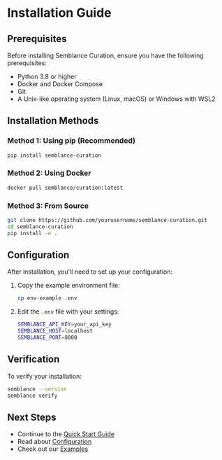 # Installation Guide

## Prerequisites

Before installing Semblance Curation, ensure you have the following prerequisites:

- Python 3.8 or higher
- Docker and Docker Compose
- Git
- A Unix-like operating system (Linux, macOS) or Windows with WSL2

## Installation Methods

### Method 1: Using pip (Recommended)

```bash
pip install semblance-curation
```

### Method 2: Using Docker

```bash
docker pull semblance/curation:latest
```

### Method 3: From Source

```bash
git clone https://github.com/yourusername/semblance-curation.git
cd semblance-curation
pip install -e .
```

## Configuration

After installation, you'll need to set up your configuration:

1. Copy the example environment file:
   ```bash
   cp env-example .env
   ```

2. Edit the `.env` file with your settings:
   ```bash
   SEMBLANCE_API_KEY=your_api_key
   SEMBLANCE_HOST=localhost
   SEMBLANCE_PORT=8000
   ```

## Verification

To verify your installation:

```bash
semblance --version
semblance verify
```

## Next Steps

- Continue to the [Quick Start Guide](quick-start.md)
- Read about [Configuration](configuration.md)
- Check out our [Examples](../examples/ml-pipelines.md) 
